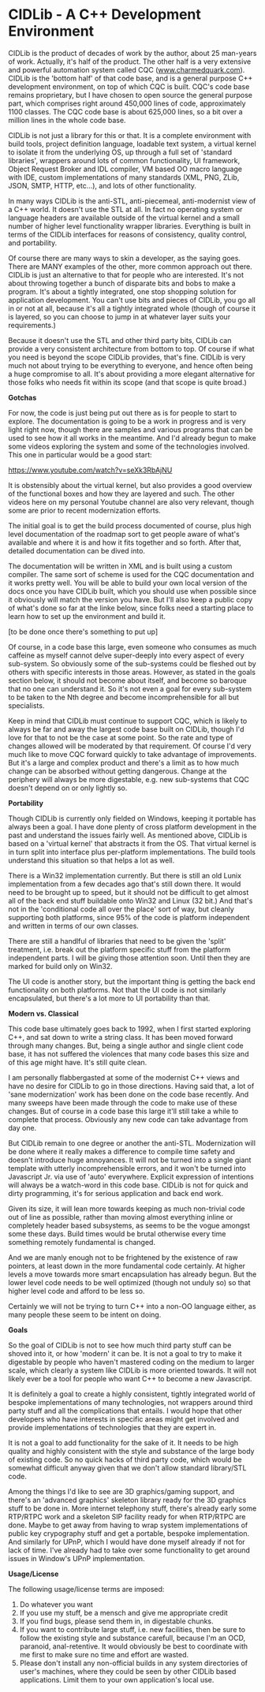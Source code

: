 #  CIDLib - A C++ Development Environment

CIDLib is the product of decades of work by the author, about 25 man-years of work. Actually, it's half of the product. The other half is a very extensive and powerful automation system called CQC (www.charmedquark.com). CIDLib is the 'bottom half' of that code base, and is a general purpose C++ development environment, on top of which CQC is built. CQC's code base remains proprietary, but I have chosen to open source the general purpose part, which comprises right around 450,000 lines of code, approximately 1100 classes. The CQC code base is about 625,000 lines, so a bit over a million lines in the whole code base.

CIDLib is not just a library for this or that. It is a complete environment with build tools, project definition language, loadable text system, a virtual kernel to isolate it from the underlying OS, up through a full set of 'standard libraries', wrappers around lots of common functionality, UI framework, Object Request Broker and IDL compiler, VM based OO macro language with IDE, custom implementations of many standards (XML, PNG, ZLib, JSON, SMTP, HTTP, etc...), and lots of other functionality.

In many ways CIDLib is the anti-STL, anti-piecemeal, anti-modernist view of a C++ world. It doesn't use the STL at all. In fact no operating system or language headers are available outside of the virtual kernel and a small number of higher level functionality wrapper libraries. Everything is built in terms of the CIDLib interfaces for reasons of consistency, quality control, and portability.

Of course there are many ways to skin a developer, as the saying goes. There are MANY examples of the other, more common approach out there. CIDLib is just an alternative to that for people who are interested. It's not about throwing together a bunch of disparate bits and bobs to make a program. It's about a tightly integrated, one stop shopping solution for application development. You can't use bits and pieces of CIDLib, you go all in or not at all, because it's all a tightly integrated whole (though of course it is layered, so you can choose to jump in at whatever layer suits your requirements.)

Because it doesn't use the STL and other third party bits, CIDLib can provide a very consistent architecture from bottom to top. Of course if what you need is beyond the scope CIDLib provides, that's fine. CIDLib is very much not about trying to be everything to everyone, and hence often being a huge compromise to all. It's about providing a more elegant alternative for those folks who needs fit within its scope (and that scope is quite broad.)

**Gotchas**

For now, the code is just being put out there as is for people to start to explore. The documentation is going to be a work in progress and is very light right now, though there are samples and various programs that can be used to see how it all works in the meantime. And I'd already begun to make some videos exploring the system and some of the technologies involved. This one in particular would be a good start:

https://www.youtube.com/watch?v=seXk3RbAjNU

It is obstensibly about the virtual kernel, but also provides a good overview of the functional boxes and how they are layered and such. The other videos here on my personal Youtube channel are also very relevant, though some are prior to recent modernization efforts.

The initial goal is to get the build process documented of course, plus high level documentation of the roadmap sort to get people aware of what's available and where it is and how it fits together and so forth. After that, detailed documentation can be dived into.

The documentation will be written in XML and is built using a custom compiler. The same sort of scheme is used for the CQC documentation and it works pretty well. You will be able to build your own local version of the docs once you have CIDLib built, which you should use when possible since it obviously will match the version you have. But I'll also keep a public copy of what's done so far at the linke below, since folks need a starting place to learn how to set up the environment and build it.

[to be done once there's something to put up]

Of course, in a code base this large, even someone who consumes as much caffeine as myself cannot delve super-deeply into every aspect of every sub-system. So obviously some of the sub-systems could be fleshed out by others with specific interests in those areas. However, as stated in the goals section below, it should not become about itself, and become so baroque that no one can understand it. So it's not even a goal for every sub-system to be taken to the Nth degree and become incomprehensible for all but specialists.

Keep in mind that CIDLib must continue to support CQC, which is likely to always be far and away the largest code base built on CIDLib, though I'd love for that to not be the case at some point. So the rate and type of changes allowed will be moderated by that requirement. Of course I'd very much like to move CQC forward quickly to take advantage of improvements. But it's a large and complex product and there's a limit as to how much change can be absorbed without getting dangerous. Change at the periphery will always be more digestable, e.g. new sub-systems that CQC doesn't depend on or only lightly so.

**Portability**

Though CIDLib is currently only fielded on Windows, keeping it portable has always been a goal. I have done plenty of cross platform development in the past and understand the issues fairly well. As mentioned above, CIDLib is based on a 'virtual kernel' that abstracts it from the OS. That virtual kernel is in turn split into interface plus per-platform implementations. The build tools understand this situation so that helps a lot as well.

There is a Win32 implementation currently. But there is still an old Lunix implementation from a few decades ago that's still down there. It would need to be brought up to speed, but it should not be difficult to get almost all of the back end stuff buildable onto Win32 and Linux (32 bit.) And that's not in the 'conditional code all over the place' sort of way, but cleanly supporting both platforms, since 95% of the code is platform independent and written in terms of our own classes.

There are still a handlful of libraries that need to be given the 'split' treatment, i.e. break out the platform specific stuff from the platform independent parts. I will be giving those attention soon. Until then they are marked for build only on Win32.

The UI code is another story, but the important thing is getting the back end functionality on both platforms. Not that the UI code is not similarly encapsulated, but there's a lot more to UI portability than that.

**Modern vs. Classical**

This code base ultimately goes back to 1992, when I first started exploring C++, and sat down to write a string class. It has been moved forward through many changes. But, being a single author and single client code base, it has not suffered the violences that many code bases this size and of this age might have. It's still quite clean.

I am personally flabbergasted at some of the modernist C++ views and have no desire for CIDLib to go in those directions. Having said that, a lot of 'sane modernization' work has been done on the code base recently. And many sweeps have been made through the code to make use of these changes. But of course in a code base this large it'll still take a while to complete that process. Obviously any new code can take advantage from day one.

But CIDLib remain to one degree or another the anti-STL. Modernization will be done where it really makes a difference to compile time safety and doesn't introduce huge annoyances. It will not be turned into a single giant template with utterly incomprehensible errors, and it won't be turned into Javascript Jr. via use of 'auto' everywhere. Explicit expression of intentions will always be a watch-word in this code base. CIDLib is not for quick and dirty programming, it's for serious application and back end work.

Given its size, it will lean more towards keeping as much non-trivial code out of line as possible, rather than moving almost everything inline or completely header based subsystems, as seems to be the vogue amongst some these days. Build times would be brutal otherwise every time something remotely fundamental is changed.

And we are manly enough not to be frightened by the existence of raw pointers, at least down in the more fundamental code certainly. At higher levels a move towards more smart encapsulation has already begun. But the lower level code needs to be well optimized (though not unduly so) so that higher level code and afford to be less so.

Certainly we will not be trying to turn C++ into a non-OO language either, as many people these seem to be intent on doing.

**Goals**

So the goal of CIDLib is not to see how much third party stuff can be shoved into it, or how 'modern' it can be. It is not a goal to try to make it digestable by people who haven't mastered coding on the medium to larger scale, which clearly a system like CIDLib is more oriented towards. It will not likely ever be a tool for people who want C++ to become a new Javascript.

It is definitely a goal to create a highly consistent, tightly integrated world of bespoke implementations of many technologies, not wrappers around third party stuff and all the complications that entails. I would hope that other developers who have interests in specific areas might get involved and provide implementations of technologies that they are expert in.

It is not a goal to add functionality for the sake of it. It needs to be high quality and highly consistent with the style and substance of the large body of existing code. So no quick hacks of third party code, which would be somewhat difficult anyway given that we don't allow standard library/STL code.

Among the things I'd like to see are 3D graphics/gaming support, and there's an 'advanced graphics' skeleton library ready for the 3D graphics stuff to be done in. More internet telephony stuff, there's already early some RTP/RTPC work and a skeleton SIP facility ready for when RTP/RTPC are done. Maybe to get away from having to wrap system implementations of public key crypography stuff and get a portable, bespoke implementation. And similarly for UPnP, which I would have done myself already if not for lack of time. I've already had to take over some functionality to get around issues in Window's UPnP implementation.

**Usage/License**

The following usage/license terms are imposed:

1. Do whatever you want
2. If you use my stuff, be a mensch and give me appropriate credit
3. If you find bugs, please send them in, in digestable chunks.
4. If you want to contribute large stuff, i.e. new facilities, then be sure to follow the existing style and substance carefull, because I'm an OCD, paranoid, anal-retentive. It would obviously be best to coordinate with me first to make sure no time and effort are wasted.
5. Please don't install any non-official builds in any system directories of user's machines, where they could be seen by other CIDLib based applications. Limit them to your own application's local use.

